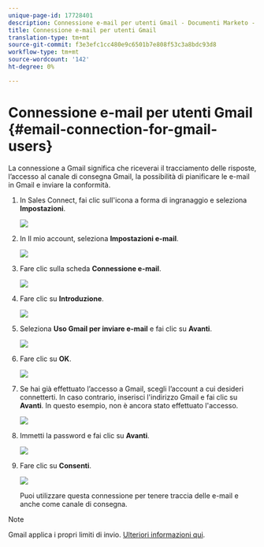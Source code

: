```yaml
---
unique-page-id: 17728401
description: Connessione e-mail per utenti Gmail - Documenti Marketo - Documentazione del prodotto
title: Connessione e-mail per utenti Gmail
translation-type: tm+mt
source-git-commit: f3e3efc1cc480e9c6501b7e808f53c3a8bdc93d8
workflow-type: tm+mt
source-wordcount: '142'
ht-degree: 0%

---
```



# Connessione e-mail per utenti Gmail {#email-connection-for-gmail-users}

La connessione a Gmail significa che riceverai il tracciamento delle risposte, l’accesso al canale di consegna Gmail, la possibilità di pianificare le e-mail in Gmail e inviare la conformità.

1. In Sales Connect, fai clic sull&#39;icona a forma di ingranaggio e seleziona **Impostazioni**.

   ![](assets/one.png)

1. In Il mio account, seleziona **Impostazioni e-mail**.

   ![](assets/two.png)

1. Fare clic sulla scheda **Connessione e-mail**.

   ![](assets/three.png)

1. Fare clic su **Introduzione**.

   ![](assets/four.png)

1. Seleziona **Uso Gmail per inviare e-mail** e fai clic su **Avanti**.

   ![](assets/five.png)

1. Fare clic su **OK**.

   ![](assets/six.png)

1. Se hai già effettuato l’accesso a Gmail, scegli l’account a cui desideri connetterti. In caso contrario, inserisci l&#39;indirizzo Gmail e fai clic su **Avanti**. In questo esempio, non è ancora stato effettuato l&#39;accesso.

   ![](assets/seven.png)

1. Immetti la password e fai clic su **Avanti**.

   ![](assets/eight.png)

1. Fare clic su **Consenti**.

   ![](assets/nine.png)

   Puoi utilizzare questa connessione per tenere traccia delle e-mail e anche come canale di consegna.

>[!NOTE]
>
>Gmail applica i propri limiti di invio. [Ulteriori informazioni qui](/help/marketo/product-docs/marketo-sales-connect/email/email-delivery/email-connection-throttling.md#email-provider-limits).
